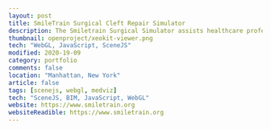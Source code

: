 ```yaml
---
layout: post
title: SmileTrain Surgical Cleft Repair Simulator 
description: The Smiletrain Surgical Simulator assists healthcare professionals in developing countries with learning cleft repair procedures.<br><br>Used by surgeons in 1100+ hospitals in 150 countries.
thumbnail: openproject/xeokit-viewer.png
tech: "WebGL, JavaScript, SceneJS"
modified: 2020-19-09
category: portfolio
comments: false
location: "Manhattan, New York"
article: false
tags: [scenejs, webgl, medviz]
tech: "SceneJS, BIM, JavaScript, WebGL"
website: https://www.smiletrain.org
websiteReadible: https://www.smiletrain.org
---
```

